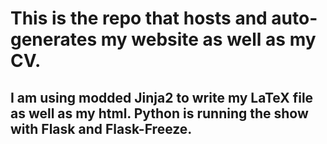 # This is the repo that hosts and auto-generates my website as well as my CV. 
## I am using modded Jinja2 to write my LaTeX file as well as my html. Python is running the show with Flask and Flask-Freeze.
